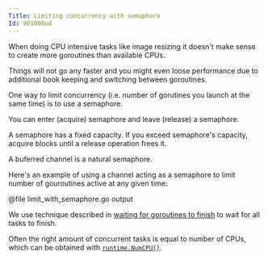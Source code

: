 ```yaml
---
Title: Limiting concurrency with semaphore
Id: 901000od
---
```

When doing CPU intensive tasks like image resizing it doesn't make sense to create more goroutines than available CPUs.

Things will not go any faster and you might even loose performance due to additional book keeping and switching between goroutines.

One way to limit concurrency (i.e. number of gorutines you launch at the same time) is to use a semaphore.

You can enter (acquire) semaphore and leave (release) a semaphore.

A semaphore has a fixed capacity. If you exceed semaphore's capacity, acquire blocks until a release operation frees it.

A buferred channel is a natural semaphore.

Here's an example of using a channel acting as a semaphore to limit number of gouroutines active at any given time:

@file limit_with_semaphore.go output

We use technique described in [waiting for goroutines to finish](a-2490) to wait for all tasks to finish.

Often the right amount of concurrent tasks is equal to number of CPUs, which can be obtained with [`runtime.NumCPU()`](https://golang.org/pkg/runtime/#NumCPU).

